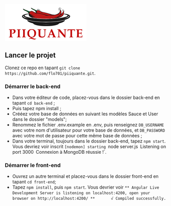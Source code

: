 ![logo piiquante](./front-end/src/assets/images/piiquante.png)

## Lancer le projet
Clonez ce repo en tapant `git clone https://github.com/flo701/piiquante.git`.

### Démarrer le back-end
- Dans votre éditeur de code, placez-vous dans le dossier back-end en tapant `cd back-end` ;
- Puis tapez npm install ;
- Crééez votre base de données en suivant les modèles Sauce et User dans le dossier "models";
- Renommez le fichier .env.example en .env, puis renseignez `DB_USERNAME` avec votre nom d'utilisateur pour votre base de données, et `DB_PASSWORD` avec votre mot de passe pour cette même base de données ;
- Dans votre terminal, toujours dans le dossier back-end, tapez `npm start`. Vous devriez voir inscrit `[nodemon] starting `node server.js`
`Listening on port 3000`
`Connexion à MongoDB réussie !`.

### Démarrer le front-end
- Ouvrez un autre terminal et placez-vous dans le dossier front-end en tapant `cd front-end`;
- Tapez `npm install`, puis `npm start`. Vous devrier voir `** Angular Live Development Server is listening on localhost:4200, open your browser on http://localhost:4200/ **      
√ Compiled successfully.`


